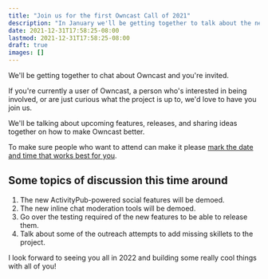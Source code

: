 ```yaml
---
title: "Join us for the first Owncast Call of 2021"
description: "In January we'll be getting together to talk about the new features, new releases and brainstorm about Owncast."
date: 2021-12-31T17:58:25-08:00
lastmod: 2021-12-31T17:58:25-08:00
draft: true
images: []
---
```


We'll be getting together to chat about Owncast and you're invited.

If you're currently a user of Owncast, a person who's interested in being involved, or are just curious what the project is up to, we'd love to have you join us.

We'll be talking about upcoming features, releases, and sharing ideas together on how to make Owncast better.

To make sure people who want to attend can make it please [mark the date and time that works best for you](https://doodle.com/poll/95ud2raip7grurkg).

## Some topics of discussion this time around

1. The new ActivityPub-powered social features will be demoed.
1. The new inline chat moderation tools will be demoed.
1. Go over the testing required of the new features to be able to release them.
1. Talk about some of the outreach attempts to add missing skillets to the project.

I look forward to seeing you all in 2022 and building some really cool things with all of you!
